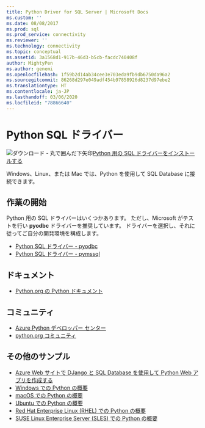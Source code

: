 ```yaml
---
title: Python Driver for SQL Server | Microsoft Docs
ms.custom: ''
ms.date: 08/08/2017
ms.prod: sql
ms.prod_service: connectivity
ms.reviewer: ''
ms.technology: connectivity
ms.topic: conceptual
ms.assetid: 3a1568d1-917b-46d3-b5cb-facdc740408f
author: MightyPen
ms.author: genemi
ms.openlocfilehash: 1f59b2d14ab34cee3e703eda9fb9db6750da96a2
ms.sourcegitcommit: 86268d297e049adf454b97858926d8237d97ebe2
ms.translationtype: HT
ms.contentlocale: ja-JP
ms.lasthandoff: 03/06/2020
ms.locfileid: "78866640"
---
```

# <a name="python-sql-driver"></a>Python SQL ドライバー

![ダウンロード - 丸で囲んだ下矢印](../../ssms/media/download-icon.png)[Python 用の SQL ドライバーをインストールする](../sql-connection-libraries.md#anchor-20-drivers-relational-access)

Windows、Linux、または Mac では、Python を使用して SQL Database に接続できます。   
  
## <a name="getting-started"></a>作業の開始  
Python 用の SQL ドライバーはいくつかあります。 ただし、Microsoft がテストを行い **pyodbc** ドライバーを推奨しています。 ドライバーを選択し、それに従ってご自分の開発環境を構成します。
* [Python SQL ドライバー - pyodbc](pyodbc/python-sql-driver-pyodbc.md)
* [Python SQL ドライバー - pymssql](pymssql/python-sql-driver-pymssql.md)
  
## <a name="documentation"></a>ドキュメント  
* [Python.org の Python ドキュメント](https://www.python.org/doc/)  
  
## <a name="community"></a>コミュニティ  
* [Azure Python デベロッパー センター](https://azure.microsoft.com/develop/python/)  
* [python.org コミュニティ](https://www.python.org/community/)  
  
## <a name="more-samples"></a>その他のサンプル  
* [Azure Web サイトで DJango と SQL Database を使用して Python Web アプリを作成する](https://github.com/Microsoft/PTVS/wiki/Django-and-SQL-Database-on-Azure)
* [Windows での Python の概要](https://www.microsoft.com/sql-server/developer-get-started/python/windows/)
* [macOS での Python の概要](https://www.microsoft.com/sql-server/developer-get-started/python/mac/)
* [Ubuntu での Python の概要](https://www.microsoft.com/sql-server/developer-get-started/python/ubuntu/)
* [Red Hat Enterprise Linux (RHEL) での Python の概要](https://www.microsoft.com/sql-server/developer-get-started/python/rhel/)
* [SUSE Linux Enterprise Server (SLES) での Python の概要](https://www.microsoft.com/sql-server/developer-get-started/python/sles/)
